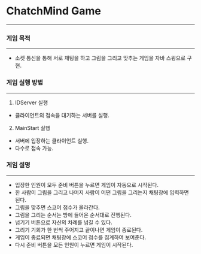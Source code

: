 # ChatchMind Game
----------------------------------------
### 게임 목적
----------------------------------------
- 소켓 통신을 통해 서로 채팅을 하고 그림을 그리고 맞추는 게임을 자바 스윙으로 구현.

### 게임 실행 방법
----------------------------------------
1. IDServer 실행
  - 클라이언트의 접속을 대기하는 서버를 실행.
   
2. MainStart 실행
  - 서버에 입장하는 클라이언트 실행.
  - 다수로 접속 가능.
  

### 게임 설명 
----------------------------------------
- 입장한 인원이 모두 준비 버튼을 누르면 게임이 자동으로 시작된다.
- 한 사람이 그림을 그리고 나머지 사람이 어떤 그림을 그리는지 채팅창에 입력하면 된다.
- 그림을 맞추면 스코어 점수가 올라간다.
- 그림을 그리는 순서는 방에 들어온 순서대로 진행된다.
- 넘기기 버튼으로 자신의 차례를 넘길 수 있다.
- 그리기 기회가 한 번씩 주어지고 끝이나면 게임이 종료된다.
- 게임이 종료되면 채팅창에 스코어 점수를 집계하여 보여준다.
- 다시 준비 버튼을 모든 인원이 누르면 게임이 시작된다.
